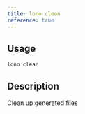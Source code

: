 ```yaml
---
title: lono clean
reference: true
---
```


## Usage

    lono clean

## Description

Clean up generated files



